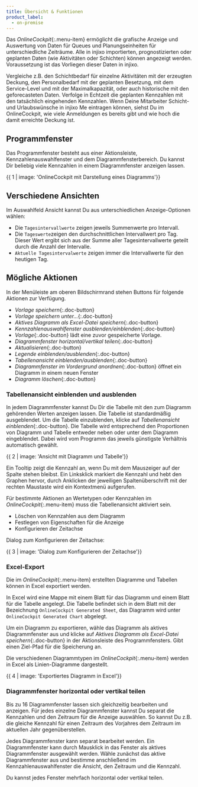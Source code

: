 ```yaml
---
title: Übersicht & Funktionen
product_label:
  - on-premise
---
```


Das *OnlineCockpit*{:.menu-item} ermöglicht die grafische Anzeige und Auswertung von Daten für Queues und Planungseinheiten für unterschiedliche Zeiträume. Alle in injixo importierten, prognostizierten oder geplanten Daten (wie Aktivitäten oder Schichten) können angezeigt werden. Voraussetzung ist das Vorliegen dieser Daten in injixo.

Vergleiche z.B. den Schichtbedarf für einzelne Aktivitäten mit der erzeugten Deckung, den Personalbedarf mit der geplanten Besetzung, mit dem Service-Level und mit der Maximalkapazität, oder auch historische mit den geforecasteten Daten. Verfolge in Echtzeit die geplanten Kennzahlen mit den tatsächlich eingehenden Kennzahlen. Wenn Deine Mitarbeiter Schicht- und Urlaubswünsche in injixo Me eintragen können, siehst Du im OnlineCockpit, wie viele Anmeldungen es bereits gibt und wie hoch die damit erreichte Deckung ist.

## Programmfenster

Das Programmfenster besteht aus einer Aktionsleiste, Kennzahlenauswahlfenster und dem Diagrammfensterbereich. Du kannst Dir beliebig viele Kennzahlen in einem Diagrammfenster anzeigen lassen.

{{ 1 | image: 'OnlineCockpit mit Darstellung eines Diagramms'}}

## Verschiedene Ansichten

Im Auswahlfeld Ansicht kannst Du aus unterschiedlichen Anzeige-Optionen wählen:  
* Die `Tagesintervallwerte` zeigen jeweils Summenwerte pro Intervall.
* Die `Tageswerte`zeigen den durchschnittlichen Intervallwert pro Tag. Dieser Wert ergibt sich aus der Summe aller Tagesintervallwerte geteilt durch die Anzahl der Intervalle.
* `Aktuelle Tagesintervalwerte` zeigen immer die Intervallwerte für den heutigen Tag.

## Mögliche Aktionen

In der Menüleiste am oberen Bildschirmrand stehen Buttons für folgende Aktionen zur Verfügung.

- *Vorlage speichern*{:.doc-button}
- *Vorlage speichern unter...*{:.doc-button}
- *Aktives Diagramm als Excel-Datei speichern*{:.doc-button}
- *Kennzahlenauswahlfenster ausblenden/einblenden*{:.doc-button}
- *Vorlage*{:.doc-button} lädt eine zuvor gespeicherte Vorlage.
- *Diagrammfenster horizontal/vertikal teilen*{:.doc-button}
- *Aktualisieren*{:.doc-button}
- *Legende einblenden/ausblenden*{:.doc-button}
- *Tabellenansicht einblenden/ausblenden*{:.doc-button}
- *Diagrammfenster im Vordergrund anordnen*{:.doc-button} öffnet ein Diagramm in einem neuen Fenster
- *Diagramm löschen*{:.doc-button}

### Tabellenansicht einblenden und ausblenden

In jedem Diagrammfenster kannst Du Dir die Tabelle mit den zum Diagramm gehörenden Werten anzeigen lassen. Die Tabelle ist standardmäßig ausgeblendet. Um die Tabelle einzublenden, klicke auf *Tabellenansicht einblenden*{:.doc-button}. Die Tabelle wird entsprechend den Proportionen von Diagramm und Tabelle entweder neben oder unter dem Diagramm eingeblendet. Dabei wird vom Programm das jeweils günstigste Verhältnis automatisch gewählt.

{{ 2 | image: 'Ansicht mit Diagramm und Tabelle'}}

Ein Tooltip zeigt die Kennzahl an, wenn Du mit dem Mauszeiger auf der Spalte stehen bleibst. Ein Linksklick markiert die Kennzahl und hebt den Graphen hervor, durch Anklicken der jeweiligen Spaltenüberschrift mit der rechten Maustaste wird ein Kontextmenü aufgerufen.

Für bestimmte Aktionen an Wertetypen oder Kennzahlen im *OnlineCockpit*{:.menu-item} muss die Tabellenansicht aktiviert sein.

- Löschen von Kennzahlen aus dem Diagramm
- Festlegen von Eigenschaften für die Anzeige
- Konfigurieren der Zeitachse

Dialog zum Konfigurieren der Zeitachse:  

{{ 3 | image: 'Dialog zum Konfigurieren der Zeitachse'}}

### Excel-Export

Die im *OnlineCockpit*{:.menu-item} erstellten Diagramme und Tabellen können in Excel exportiert werden.

In Excel wird eine Mappe mit einem Blatt für das Diagramm und einem Blatt für die Tabelle angelegt. Die Tabelle befindet sich in dem Blatt mit der Bezeichnung `OnlineCockpit Generated Sheet`, das Diagramm wird unter `OnlineCockpit Generated Chart` abgelegt.

Um ein Diagramm zu exportieren, wähle das Diagramm als aktives Diagrammfenster aus und klicke auf *Aktives Diagramm als Excel-Datei speichern*{:.doc-button} in der Aktionsleiste des Programmfensters. Gibt einen Ziel-Pfad für die Speicherung an.

Die verschiedenen Diagrammtypen im *OnlineCockpit*{:.menu-item} werden in Excel als Linien-Diagramme dargestellt.

{{ 4 | image: 'Exportiertes Diagramm in Excel'}}

### Diagrammfenster horizontal oder vertikal teilen

Bis zu 16 Diagrammfenster lassen sich gleichzeitig bearbeiten und anzeigen. Für jedes einzelne Diagrammfenster kannst Du separat die Kennzahlen und den Zeitraum für die Anzeige auswählen. So kannst Du z.B. die gleiche Kennzahl für einen Zeitraum des Vorjahres dem Zeitraum im aktuellen Jahr gegenüberstellen.

Jedes Diagrammfenster kann separat bearbeitet werden. Ein Diagrammfenster kann durch Mausklick in das Fenster als aktives Diagrammfenster ausgewählt werden. Wähle zunächst das aktive Diagrammfenster aus und bestimme anschließend im Kennzahlenauswahlfenster die Ansicht, den Zeitraum und die Kennzahl.

Du kannst jedes Fenster mehrfach horizontal oder vertikal teilen.
